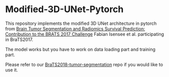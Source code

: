 # Modified-3D-UNet-Pytorch
This repository implements the modified 3D UNet architecture in pytorch from [Brain Tumor Segmentation and Radiomics Survival Prediction: Contribution to the BRATS 2017 Challenge](https://arxiv.org/abs/1802.10508) Fabian Isensee et al. participating in BraTS2017.

The model works but you have to work on data loading part and training part.

Please refer to our [BraTS2018-tumor-segmentation](https://github.com/pykao/BraTS2018-tumor-segmentation) repo if you would like to use it. 
